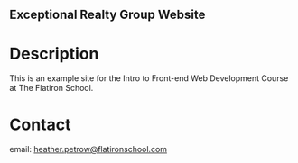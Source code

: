 Exceptional Realty Group Website
---

# Description

This is an example site for the Intro to Front-end Web Development Course at The
Flatiron School.

# Contact

email: heather.petrow@flatironschool.com
